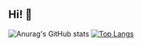 ## Hi! 👋


![Anurag's GitHub stats](https://github-readme-stats.vercel.app/api?username=bernardopc-dev&show_icons=true&theme=radical)
[![Top Langs](https://github-readme-stats.vercel.app/api/top-langs/?username=anuraghazra)](https://github.com/anuraghazra/github-readme-stats)

